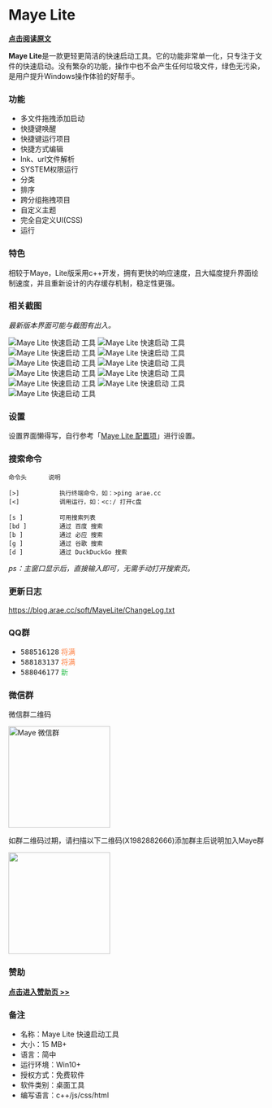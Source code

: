 # Maye Lite

**[点击阅读原文](https://blog.arae.cc/post/25842.html)**


**Maye Lite**是一款更轻更简洁的快速启动工具。它的功能非常单一化，只专注于文件的快速启动。没有繁杂的功能，操作中也不会产生任何垃圾文件，绿色无污染，是用户提升Windows操作体验的好帮手。


### 功能

- 多文件拖拽添加启动
- 快捷键唤醒
- 快捷键运行项目
- 快捷方式编辑
- lnk、url文件解析
- SYSTEM权限运行
- 分类
- 排序
- 跨分组拖拽项目
- 自定义主题
- 完全自定义UI(CSS)
- 运行


### 特色

相较于Maye，Lite版采用c++开发，拥有更快的响应速度，且大幅度提升界面绘制速度，并且重新设计的内存缓存机制，稳定性更强。


### 相关截图
_最新版本界面可能与截图有出入。_

![Maye Lite 快速启动 工具](https://i.loli.net/2021/11/29/RPboWuHZis1CX4d.png)
![Maye Lite 快速启动 工具](https://i.loli.net/2021/11/29/dHtpn6ykwOXgG9E.png)
![Maye Lite 快速启动 工具](https://i.loli.net/2021/11/29/Nq9Dhk4vzOPMnml.png)
![Maye Lite 快速启动 工具](https://i.loli.net/2021/11/29/dCmFicu3eKo6LAa.png)
![Maye Lite 快速启动 工具](https://i.loli.net/2021/11/29/D6eoukTsi4aJPnG.png)
![Maye Lite 快速启动 工具](https://i.loli.net/2021/11/29/RpjQYMx2sGEPNXr.png)
![Maye Lite 快速启动 工具](https://i.loli.net/2021/11/29/KfcErnTSxz8FNL5.png)
![Maye Lite 快速启动 工具](https://i.loli.net/2021/11/29/ZWatQ7B2GVTeS3F.png)
![Maye Lite 快速启动 工具](https://i.loli.net/2021/11/29/I52n9EYwlZQpDHy.png)
![Maye Lite 快速启动 工具](https://i.loli.net/2021/11/29/ZNbQqxcJHTz3DfL.png)
![Maye Lite 快速启动 工具](https://i.loli.net/2021/11/29/wc4lnqteGkImbO2.png)


### 设置

设置界面懒得写，自行参考「[Maye Lite 配置项](https://blog.arae.cc/post/25841.html)」进行设置。


### 搜索命令

```
命令头      说明

[>]           执行终端命令，如：>ping arae.cc
[<]           调用运行，如：<c:/ 打开c盘

[s ]          可用搜索列表
[bd ]         通过 百度 搜索
[b ]          通过 必应 搜索
[g ]          通过 谷歌 搜索
[d ]          通过 DuckDuckGo 搜索
```
*ps：主窗口显示后，直接输入即可，无需手动打开搜索页。*


### 更新日志

<https://blog.arae.cc/soft/MayeLite/ChangeLog.txt>


### QQ群

* <kbd>588516128</kbd> <kbd><font color="#FE7E40">将满</font></kbd>
* <kbd>588183137</kbd> <kbd><font color="#FE7E40">将满</font></kbd>
* <kbd>588046177</kbd> <kbd><font color="#2CBE4E">新</font></kbd>


### 微信群
微信群二维码

<img src="http://blog.arae.cc/images/vx-maye.png" alt="Maye 微信群" width="200" height="200">


如群二维码过期，请扫描以下二维码(X1982882666)添加群主后说明加入Maye群

<img src="http://blog.arae.cc/images/vx-25H.png" alt="" width="200" height="200">



### 赞助

**[点击进入赞助页 >>](http://blog.arae.cc/z/about.html#打赏-赞助)**


### 备注

* 名称：Maye Lite 快速启动工具
* 大小：15 MB+
* 语言：简中
* 运行环境：Win10+
* 授权方式：免费软件
* 软件类别：桌面工具
* 编写语言：c++/js/css/html


